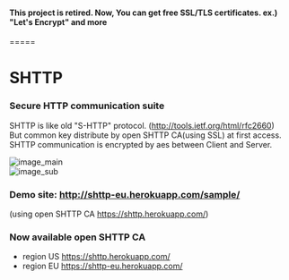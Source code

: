 #### This project is retired. Now, You can get free SSL/TLS certificates. ex.) "Let's Encrypt" and more
=====

SHTTP
=====

### Secure HTTP communication suite

SHTTP is like old "S-HTTP" protocol. (http://tools.ietf.org/html/rfc2660)  
But common key distribute by open SHTTP CA(using SSL) at first access.  
SHTTP communication is encrypted by aes between Client and Server.  

![image_main](http://sklab.github.io/shttp_img1.PNG)  
![image_sub](http://sklab.github.io/shttp_img2.PNG)


### Demo site: http://shttp-eu.herokuapp.com/sample/
(using open SHTTP CA https://shttp.herokuapp.com/)


### Now available open SHTTP CA
 - region US https://shttp.herokuapp.com/
 - region EU https://shttp-eu.herokuapp.com/
